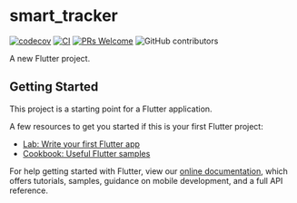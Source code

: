 # smart_tracker

[![codecov](https://codecov.io/gh/Mastersam07/that-smart-tracker/branch/master/graph/badge.svg?token=cf4ny3Dz6B)](https://codecov.io/gh/Mastersam07/custom_pin_screen)
[![CI](https://github.com/mastersam07/that-smart-tracker/workflows/CI/badge.svg?style=flat-square)](https://github.com/mastersam07/that-smart-tracker/workflows/CI/badge.svg?style=flat-square)
[![PRs Welcome](https://img.shields.io/badge/PRs-welcome-success.svg?style=flat-square)](https://github.com/Mastersam07/that-smart-tracker/pulls)
![GitHub contributors](https://img.shields.io/github/contributors/mastersam07/that-smart-tracker?color=success&style=flat-square)

A new Flutter project.

## Getting Started

This project is a starting point for a Flutter application.

A few resources to get you started if this is your first Flutter project:

- [Lab: Write your first Flutter app](https://flutter.dev/docs/get-started/codelab)
- [Cookbook: Useful Flutter samples](https://flutter.dev/docs/cookbook)

For help getting started with Flutter, view our
[online documentation](https://flutter.dev/docs), which offers tutorials,
samples, guidance on mobile development, and a full API reference.
